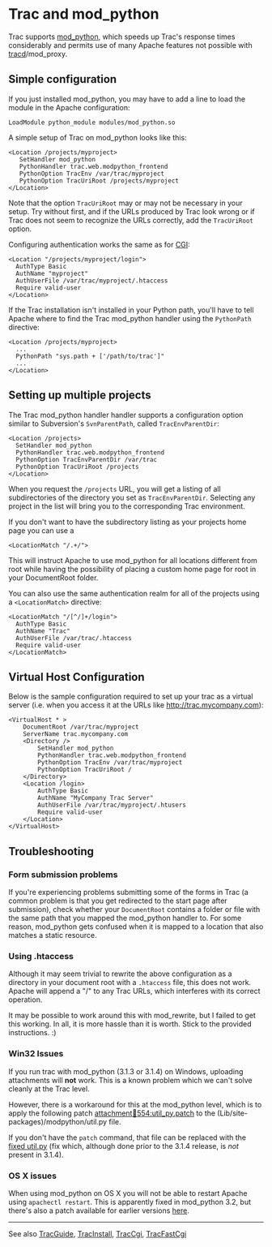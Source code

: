 # Trac and mod_python


Trac supports [ mod_python](http://www.modpython.org/), which speeds up Trac's response times considerably and permits use of many Apache features not possible with [tracd](trac-standalone)/mod_proxy.

## Simple configuration


If you just installed mod_python, you may have to add a line to load the module in the Apache configuration:

```wiki
LoadModule python_module modules/mod_python.so
```


A simple setup of Trac on mod_python looks like this:

```wiki
<Location /projects/myproject>
   SetHandler mod_python
   PythonHandler trac.web.modpython_frontend 
   PythonOption TracEnv /var/trac/myproject
   PythonOption TracUriRoot /projects/myproject
</Location>
```


Note that the option `TracUriRoot` may or may not be necessary in your setup. Try without first, and if the URLs produced by Trac look wrong or if Trac does not seem to recognize the URLs correctly, add the `TracUriRoot` option.


Configuring authentication works the same as for [CGI](trac-cgi#):

```wiki
<Location "/projects/myproject/login">
  AuthType Basic
  AuthName "myproject"
  AuthUserFile /var/trac/myproject/.htaccess
  Require valid-user
</Location>
```


If the Trac installation isn't installed in your Python path, you'll have to tell Apache where to find the Trac mod_python handler  using the `PythonPath` directive:

```wiki
<Location /projects/myproject>
  ...
  PythonPath "sys.path + ['/path/to/trac']"
  ...
</Location>
```

## Setting up multiple projects


The Trac mod_python handler handler supports a configuration option similar to Subversion's `SvnParentPath`, called `TracEnvParentDir`:

```wiki
<Location /projects>
  SetHandler mod_python
  PythonHandler trac.web.modpython_frontend 
  PythonOption TracEnvParentDir /var/trac
  PythonOption TracUriRoot /projects
</Location>
```


When you request the `/projects` URL, you will get a listing of all subdirectories of the directory you set as `TracEnvParentDir`. Selecting any project in the list will bring you to the corresponding Trac environment.


If you don't want to have the subdirectory listing as your projects home page you can use a

```wiki
<LocationMatch "/.+/">
```


This will instruct Apache to use mod_python for all locations different from root while having the possibility of placing a custom home page for root in your DocumentRoot folder.


You can also use the same authentication realm for all of the projects using a `<LocationMatch>` directive:

```wiki
<LocationMatch "/[^/]+/login">
  AuthType Basic
  AuthName "Trac"
  AuthUserFile /var/trac/.htaccess
  Require valid-user
</LocationMatch>
```

## Virtual Host Configuration


Below is the sample configuration required to set up your trac as a virtual server (i.e. when you access it at the URLs like
http://trac.mycompany.com):

```wiki
<VirtualHost * >
    DocumentRoot /var/trac/myproject
    ServerName trac.mycompany.com
    <Directory />
        SetHandler mod_python
        PythonHandler trac.web.modpython_frontend
        PythonOption TracEnv /var/trac/myproject
        PythonOption TracUriRoot /
    </Directory>
    <Location /login>
        AuthType Basic
        AuthName "MyCompany Trac Server"
        AuthUserFile /var/trac/myproject/.htusers
        Require valid-user
    </Location>
</VirtualHost>
```

## Troubleshooting

### Form submission problems


If you're experiencing problems submitting some of the forms in Trac (a common problem is that you get redirected to the start page after submission), check whether your `DocumentRoot` contains a folder or file with the same path that you mapped the mod_python handler to. For some reason, mod_python gets confused when it is mapped to a location that also matches a static resource.

### Using .htaccess


Although it may seem trivial to rewrite the above configuration as a directory in your document root with a `.htaccess` file, this does not work. Apache will append a "/" to any Trac URLs, which interferes with its correct operation.


It may be possible to work around this with mod_rewrite, but I failed to get this working. In all, it is more hassle than it is worth. Stick to the provided instructions. :)

### Win32 Issues


If you run trac with mod_python (3.1.3 or 3.1.4) on Windows, 
uploading attachments will **not** work.
This is a known problem which we can't solve cleanly at the Trac level.


However, there is a workaround for this at the mod_python level, 
which is to apply the following patch [ attachment:ticket:554:util_py.patch](http://projects.edgewall.com/trac/attachment/ticket/554/util_py.patch) 
to the (Lib/site-packages)/modpython/util.py file.


If you don't have the `patch` command, that file can be replaced with the [ fixed util.py](http://svn.apache.org/viewcvs.cgi/httpd/mod_python/trunk/lib/python/mod_python/util.py?rev=103562&view=markup) (fix which, although done prior to the 3.1.4 release, is *not* 
present in 3.1.4).

### OS X issues


When using mod_python on OS X you will not be able to restart Apache using `apachectl restart`. This is apparently fixed in mod_python 3.2, but there's also a patch available for earlier versions [ here](http://www.dscpl.com.au/projects/vampire/patches.html).

---


See also [TracGuide](trac-guide), [TracInstall](trac-install), [TracCgi](trac-cgi), [TracFastCgi](trac-fast-cgi)